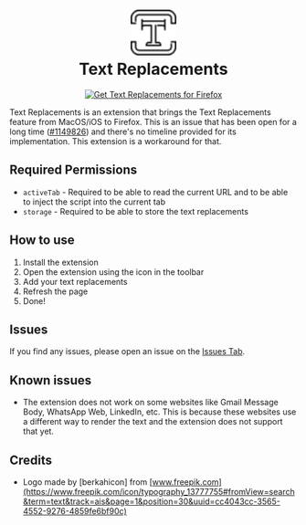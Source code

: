 <h1 align="center">
    <img src="icons/logo-48.png" alt="Logo" width="80" height="80">
    <br>
    Text Replacements
</h1>

<p align="center">
<a href="https://addons.mozilla.org/addon/text-replacements/"><img src="https://user-images.githubusercontent.com/585534/107280546-7b9b2a00-6a26-11eb-8f9f-f95932f4bfec.png" alt="Get Text Replacements for Firefox"></a>
</p>

Text Replacements is an extension that brings the Text Replacements feature from MacOS/iOS to Firefox. This is an issue that has been open for a long time ([#1149826](https://bugzilla.mozilla.org/show_bug.cgi?id=1149826)) and there's no timeline provided for its implementation. This extension is a workaround for that.

## Required Permissions
- `activeTab` - Required to be able to read the current URL and to be able to inject the script into the current tab
- `storage` - Required to be able to store the text replacements

## How to use
1. Install the extension
2. Open the extension using the icon in the toolbar
3. Add your text replacements
4. Refresh the page
5. Done!

## Issues
If you find any issues, please open an issue on the [Issues Tab](https://github.com/SakshamKarnawat/text-replacements-firefox/issues).

## Known issues
- The extension does not work on some websites like Gmail Message Body, WhatsApp Web, LinkedIn, etc. This is because these websites use a different way to render the text and the extension does not support that yet.

## Credits
- Logo made by [berkahicon] from [www.freepik.com](https://www.freepik.com/icon/typography_13777755#fromView=search&term=text&track=ais&page=1&position=30&uuid=cc4043cc-3565-4552-9276-4859fe6bf90c)

<!-- 
Issues/Enhancements:
- Add support to add a description to the text replacement
- Add support for regex
- Add support for case sensitivity
- Add support for adding a shortcut to the text replacement
 -->